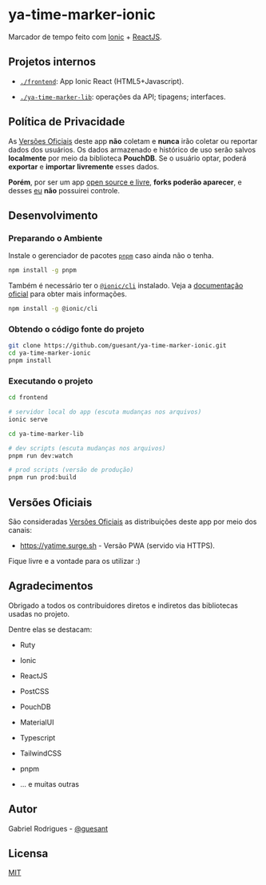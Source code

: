 # ya-time-marker-ionic

Marcador de tempo feito com [Ionic](https://ionicframework.com/) + [ReactJS](https://reactjs.org/).

## Projetos internos

- [`./frontend`](./frontend): App Ionic React (HTML5+Javascript).

- [`./ya-time-marker-lib`](./ya-time-marker-lib): operações da API; tipagens; interfaces.

## Política de Privacidade

As [Versões Oficiais](#versões-oficiais) deste app **não** coletam e **nunca** irão coletar ou reportar dados dos usuários. Os dados armazenado e histórico de uso serão salvos **localmente** por meio da biblioteca **PouchDB**. Se o usuário optar, poderá **exportar** e **importar** **livremente** esses dados.

**Porém**, por ser um app [open source e livre](#licensa), **forks poderão aparecer**, e desses [eu](https://github.com/guesant) **não** possuirei controle.

## Desenvolvimento

### Preparando o Ambiente

Instale o gerenciador de pacotes [`pnpm`](https://pnpm.js.org/) caso ainda não o tenha.

```sh
npm install -g pnpm
```

Também é necessário ter o [`@ionic/cli`](https://www.npmjs.com/package/@ionic/cli) instalado. Veja a [documentação oficial](https://ionicframework.com/docs/intro/cli#install-the-ionic-cli) para obter mais informações.

```sh
npm install -g @ionic/cli
```

### Obtendo o código fonte do projeto

```sh
git clone https://github.com/guesant/ya-time-marker-ionic.git
cd ya-time-marker-ionic
pnpm install
```

### Executando o projeto

```sh
cd frontend

# servidor local do app (escuta mudanças nos arquivos)
ionic serve
```

```sh
cd ya-time-marker-lib

# dev scripts (escuta mudanças nos arquivos)
pnpm run dev:watch

# prod scripts (versão de produção)
pnpm run prod:build
```

## Versões Oficiais

São consideradas [Versões Oficiais](#versões-oficiais) as distribuições deste app por meio dos canais:

- <https://yatime.surge.sh> - Versão PWA (servido via HTTPS).

Fique livre e a vontade para os utilizar :)

## Agradecimentos

Obrigado a todos os contribuidores diretos e indiretos das bibliotecas usadas no projeto.

Dentre elas se destacam:

- Ruty

- Ionic

- ReactJS

- PostCSS

- PouchDB

- MaterialUI

- Typescript

- TailwindCSS

- pnpm

- ... e muitas outras

## Autor

Gabriel Rodrigues - [@guesant](https://github.com/guesant)

## Licensa

[MIT](./LICENSE.mit.txt)
